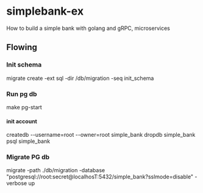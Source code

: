 # simplebank-ex
How to build a simple bank with golang and gRPC, microservices

## Flowing

### Init schema

migrate create -ext sql -dir /db/migration -seq init_schema

### Run pg db

make pg-start

#### init account

createdb --username=root --owner=root simple_bank
dropdb simple_bank
psql simple_bank

### Migrate PG db

migrate -path ./db/migration -database "postgresql://root:secret@localhosT:5432/simple_bank?sslmode=disable" -verbose up
